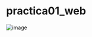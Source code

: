 # practica01_web
![image](https://github.com/user-attachments/assets/7f55dbc8-eb77-4106-b653-4f42a2d4ad9c)

